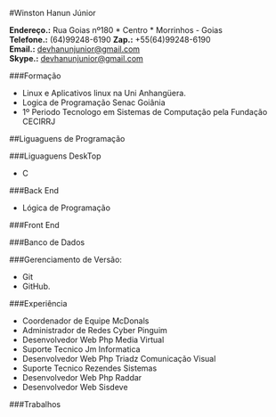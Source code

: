 #Winston Hanun Júnior

**Endereço.:** Rua Goias nº180 * Centro * Morrinhos - Goias  
**Telefone.:** (64)99248-6190
**Zap.:** +55(64)99248-6190  
**Email.:** <devhanunjunior@gmail.com>  
**Skype.:** <devhanunjunior@gmail.com>  

###Formação

* Linux e Aplicativos linux na Uni Anhangüera.
* Logica de Programação Senac Goiânia
* 1º Periodo Tecnologo em Sistemas de Computação pela Fundação CECIRRJ

##Liguaguens de Programação

###Liguaguens DeskTop
* C

###Back End
* Lógica de Programação


###Front End




###Banco de Dados


###Gerenciamento de Versão: 
* Git 
* GitHub.

###Experiência
* Coordenador de Equipe McDonals 
* Administrador de Redes Cyber Pinguim 
* Desenvolvedor Web Php Media Virtual 
* Suporte Tecnico Jm Informatica 
* Desenvolvedor Web Php Triadz Comunicação Visual 
* Suporte Tecnico Rezendes Sistemas 
* Desenvolvedor Web Php Raddar 
* Desenvolvedor Web Sisdeve

###Trabalhos
